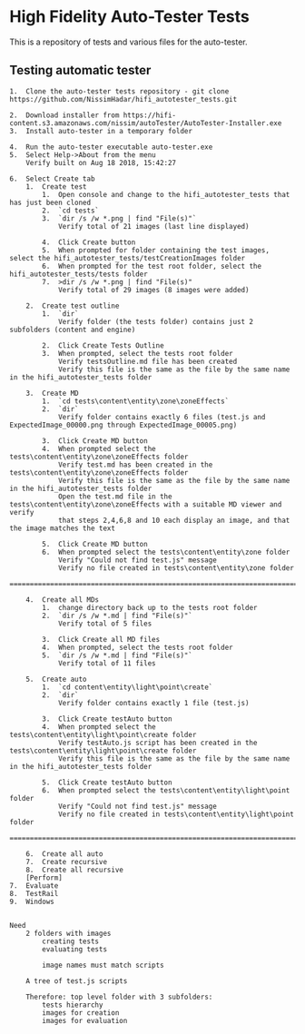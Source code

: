 # High Fidelity Auto-Tester Tests
This is a repository of tests and various files for the auto-tester.

## Testing automatic tester
	1.	Clone the auto-tester tests repository - git clone https://github.com/NissimHadar/hifi_autotester_tests.git
		
	2.	Download installer from https://hifi-content.s3.amazonaws.com/nissim/autoTester/AutoTester-Installer.exe
	3.	Install auto-tester in a temporary folder
	
	4.	Run the auto-tester executable auto-tester.exe
	5.	Select Help->About from the menu
		Verify built on Aug 18 2018, 15:42:27
		
	6.	Select Create tab
		1.	Create test
			1.  Open console and change to the hifi_autotester_tests that has just been cloned
			2.	`cd tests`
			3.	`dir /s /w *.png | find "File(s)"`
				Verify total of 21 images (last line displayed)
			
			4.	Click Create button
			5.	When prompted for folder containing the test images, select the hifi_autotester_tests/testCreationImages folder
			6.	When prompted for the test root folder, select the hifi_autotester_tests/tests folder
			7.	>dir /s /w *.png | find "File(s)"
				Verify total of 29 images (8 images were added)
				
		2.	Create test outline
			1.	`dir`
				Verify folder (the tests folder) contains just 2 subfolders (content and engine)
				
			2.	Click Create Tests Outline
			3.	When prompted, select the tests root folder
				Verify testsOutline.md file has been created
				Verify this file is the same as the file by the same name in the hifi_autotester_tests folder
				
		3.	Create MD
			1.	`cd tests\content\entity\zone\zoneEffects`
			2.	`dir`
				Verify folder contains exactly 6 files (test.js and ExpectedImage_00000.png through ExpectedImage_00005.png)
				
			3.	Click Create MD button
			4.	When prompted select the tests\content\entity\zone\zoneEffects folder
				Verify test.md has been created in the tests\content\entity\zone\zoneEffects folder
				Verify this file is the same as the file by the same name in the hifi_autotester_tests folder
				Open the test.md file in the tests\content\entity\zone\zoneEffects with a suitable MD viewer and verify
				that steps 2,4,6,8 and 10 each display an image, and that the image matches the text
				
			5.	Click Create MD button
			6.	When prompted select the tests\content\entity\zone folder
				Verify "Could not find test.js" message
				Verify no file created in tests\content\entity\zone folder
				==============================================================================
			
		4.	Create all MDs
			1.	change directory back up to the tests root folder
			2.	`dir /s /w *.md | find "File(s)"`
				Verify total of 5 files
				
			3.	Click Create all MD files
			4.	When prompted, select the tests root folder
			5.	`dir /s /w *.md | find "File(s)"`
				Verify total of 11 files
		
		5.	Create auto
			1.	`cd content\entity\light\point\create`
			2.	`dir`
				Verify folder contains exactly 1 file (test.js)
				
			3.	Click Create testAuto button
			4.	When prompted select the tests\content\entity\light\point\create folder
				Verify testAuto.js script has been created in the tests\content\entity\light\point\create folder
				Verify this file is the same as the file by the same name in the hifi_autotester_tests folder

			5.	Click Create testAuto button
			6.	When prompted select the tests\content\entity\light\point folder
				Verify "Could not find test.js" message
				Verify no file created in tests\content\entity\light\point folder
				==============================================================================

		6.	Create all auto
		7.	Create recursive
		8.	Create all recursive
		[Perform]
	7.	Evaluate
	8.	TestRail
	9.	Windows
		
		
	Need
		2 folders with images
			creating tests
			evaluating tests
			
			image names must match scripts
			
		A tree of test.js scripts
		
		Therefore: top level folder with 3 subfolders:
			tests hierarchy
			images for creation
			images for evaluation
		